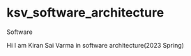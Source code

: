 # ksv_software_architecture
Software

Hi I am Kiran Sai Varma in software architecture(2023 Spring)

